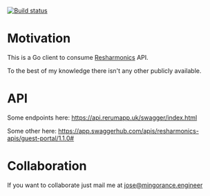 
[![Build status](https://dev.azure.com/noon-homa/Resharmonics/_apis/build/status/resharmonics-go-client)](https://dev.azure.com/noon-homa/Resharmonics/_build/latest?definitionId=42)

# Motivation

This is a Go client to consume [Resharmonics](https://www.resharmonics.com/) API.

To the best of my knowledge there isn't any other publicly available.

# API

Some endpoints here: https://api.rerumapp.uk/swagger/index.html

Some other here: https://app.swaggerhub.com/apis/resharmonics-apis/guest-portal/1.1.0#

# Collaboration

If you want to collaborate just mail me at jose@mingorance.engineer